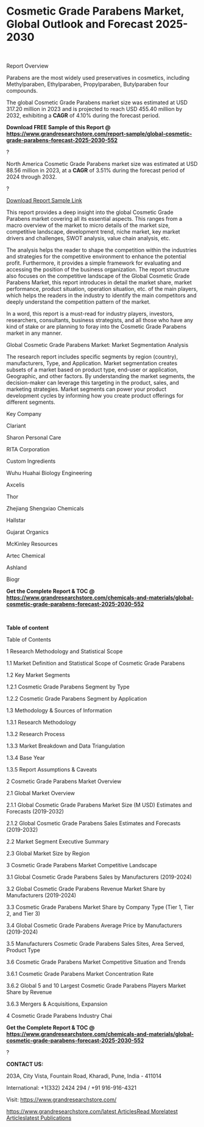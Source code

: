 <h1>Cosmetic Grade Parabens Market, Global Outlook and Forecast 2025-2030</h1><br/><p>Report Overview</p>
 
 
 
 <p>Parabens are the most widely used preservatives in cosmetics, including Methylparaben, Ethylparaben, Propylparaben, Butylparaben four compounds.</p>
 
 
 
 <p>The global Cosmetic Grade Parabens market size was estimated at USD 317.20 million in 2023 and is projected to reach USD 455.40 million by 2032, exhibiting a <strong>CAGR</strong> of 4.10% during the forecast period.</p>
 
 
 
 <div><b>Download FREE Sample of this Report @ <a href="https://www.grandresearchstore.com/report-sample/global-cosmetic-grade-parabens-forecast-2025-2030-552">https://www.grandresearchstore.com/report-sample/global-cosmetic-grade-parabens-forecast-2025-2030-552</a></b></div>
 
 
 
 <p>? </p>
 
 
 
 <p>North America Cosmetic Grade Parabens market size was estimated at USD 88.56 million in 2023, at a <strong>CAGR</strong> of 3.51% during the forecast period of 2024 through 2032.</p>
 
 
 
 <p>? </p>
 
 
 
 <p><a href="https://www.grandresearchstore.com/mr-admin/report-sample/global-cosmetic-grade-parabens-forecast-2025-2030-552">Download Report Sample Link</a></p>
 
 
 
 <p>This report provides a deep insight into the global Cosmetic Grade Parabens market covering all its essential aspects. This ranges from a macro overview of the market to micro details of the market size, competitive landscape, development trend, niche market, key market drivers and challenges, SWOT analysis, value chain analysis, etc.</p>
 
 
 
 <p>The analysis helps the reader to shape the competition within the industries and strategies for the competitive environment to enhance the potential profit. Furthermore, it provides a simple framework for evaluating and accessing the position of the business organization. The report structure also focuses on the competitive landscape of the Global Cosmetic Grade Parabens Market, this report introduces in detail the market share, market performance, product situation, operation situation, etc. of the main players, which helps the readers in the industry to identify the main competitors and deeply understand the competition pattern of the market.</p>
 
 
 
 <p>In a word, this report is a must-read for industry players, investors, researchers, consultants, business strategists, and all those who have any kind of stake or are planning to foray into the Cosmetic Grade Parabens market in any manner.</p>
 
 
 
 <p>Global Cosmetic Grade Parabens Market: Market Segmentation Analysis</p>
 
 
 
 <p>The research report includes specific segments by region (country), manufacturers, Type, and Application. Market segmentation creates subsets of a market based on product type, end-user or application, Geographic, and other factors. By understanding the market segments, the decision-maker can leverage this targeting in the product, sales, and marketing strategies. Market segments can power your product development cycles by informing how you create product offerings for different segments.</p>
 
 
 
 <p>Key Company</p>
 
 
 
 <p>Clariant</p>
 
 
 
 <p>Sharon Personal Care</p>
 
 
 
 <p>RITA Corporation</p>
 
 
 
 <p>Custom Ingredients</p>
 
 
 
 <p>Wuhu Huahai Biology Engineering</p>
 
 
 
 <p>Axcelis</p>
 
 
 
 <p>Thor</p>
 
 
 
 <p>Zhejiang Shengxiao Chemicals</p>
 
 
 
 <p>Hallstar</p>
 
 
 
 <p>Gujarat Organics</p>
 
 
 
 <p>McKinley Resources</p>
 
 
 
 <p>Artec Chemical</p>
 
 
 
 <p>Ashland</p>
 
 
 
 <p>Biogr</p>
 
 
 
 <div><b>Get the Complete Report & TOC @ <a href="https://www.grandresearchstore.com/chemicals-and-materials/global-cosmetic-grade-parabens-forecast-2025-2030-552">https://www.grandresearchstore.com/chemicals-and-materials/global-cosmetic-grade-parabens-forecast-2025-2030-552</a></b></div>
 
 
 
 <p><br />
 
 <b>Table of content</b></p>
 
 
 
 <p>Table of Contents<br />
 
 1 Research Methodology and Statistical Scope<br />
 
 1.1 Market Definition and Statistical Scope of Cosmetic Grade Parabens<br />
 
 1.2 Key Market Segments<br />
 
 1.2.1 Cosmetic Grade Parabens Segment by Type<br />
 
 1.2.2 Cosmetic Grade Parabens Segment by Application<br />
 
 1.3 Methodology & Sources of Information<br />
 
 1.3.1 Research Methodology<br />
 
 1.3.2 Research Process<br />
 
 1.3.3 Market Breakdown and Data Triangulation<br />
 
 1.3.4 Base Year<br />
 
 1.3.5 Report Assumptions & Caveats<br />
 
 2 Cosmetic Grade Parabens Market Overview<br />
 
 2.1 Global Market Overview<br />
 
 2.1.1 Global Cosmetic Grade Parabens Market Size (M USD) Estimates and Forecasts (2019-2032)<br />
 
 2.1.2 Global Cosmetic Grade Parabens Sales Estimates and Forecasts (2019-2032)<br />
 
 2.2 Market Segment Executive Summary<br />
 
 2.3 Global Market Size by Region<br />
 
 3 Cosmetic Grade Parabens Market Competitive Landscape<br />
 
 3.1 Global Cosmetic Grade Parabens Sales by Manufacturers (2019-2024)<br />
 
 3.2 Global Cosmetic Grade Parabens Revenue Market Share by Manufacturers (2019-2024)<br />
 
 3.3 Cosmetic Grade Parabens Market Share by Company Type (Tier 1, Tier 2, and Tier 3)<br />
 
 3.4 Global Cosmetic Grade Parabens Average Price by Manufacturers (2019-2024)<br />
 
 3.5 Manufacturers Cosmetic Grade Parabens Sales Sites, Area Served, Product Type<br />
 
 3.6 Cosmetic Grade Parabens Market Competitive Situation and Trends<br />
 
 3.6.1 Cosmetic Grade Parabens Market Concentration Rate<br />
 
 3.6.2 Global 5 and 10 Largest Cosmetic Grade Parabens Players Market Share by Revenue<br />
 
 3.6.3 Mergers & Acquisitions, Expansion<br />
 
 4 Cosmetic Grade Parabens Industry Chai</p>
 
 
 
 <div><b>Get the Complete Report & TOC @ <a href="https://www.grandresearchstore.com/chemicals-and-materials/global-cosmetic-grade-parabens-forecast-2025-2030-552">https://www.grandresearchstore.com/chemicals-and-materials/global-cosmetic-grade-parabens-forecast-2025-2030-552</a></b></div>
 
 
 
 <p>? </p>
 
 
 
 <p><b>CONTACT US:</b><br />
 
 203A, City Vista, Fountain Road, Kharadi, Pune, India - 411014<br />
 
 International: +1(332) 2424 294 / +91 916-916-4321<br />
 
 Visit: <a href="https://www.grandresearchstore.com/">https://www.grandresearchstore.com/</a><br />
 
 <a href="https://gyeongbokgung.com">https://www.grandresearchstore.com/</a><a href="https://hallyeomaritime.com">latest Articles</a><a href="https://jingwansa.com">Read More</a><a href="https://nguoiviet.jp/">latest Articles</a><a href="https://www.intelmarketresearch.com/">latest Publications</a></p>